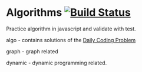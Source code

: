 # Algorithms [![Build Status](https://travis-ci.org/dipshrestha/algo.svg?branch=master)](https://travis-ci.org/dipshrestha/algo)

Practice algorithm in javascript and validate with test.

algo - contains solutions of the [Daily Coding Problem](https://www.dailycodingproblem.com/) 

graph - graph related

dynamic - dynamic programming related.
